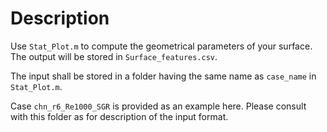 # Description
Use `Stat_Plot.m` to compute the geometrical parameters of your surface. The output will be stored in `Surface_features.csv`.

The input shall be stored in a folder having the same name as `case_name` in `Stat_Plot.m`.

Case `chn_r6_Re1000_SGR` is provided as an example here. Please consult with this folder as for description of the input format.
